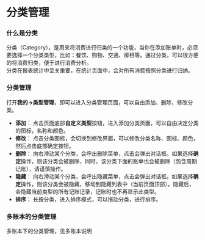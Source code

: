 # 分类管理

### 什么是分类
分类（Category），是用来将消费进行归类的一个功能，当你在添加账单时，必须要选择一个分类类型，比如：餐饮、购物、交通、房租等。通过分类，可以很方便的将消费归类，便于进行消费分析。  
分类在报表统计中至关重要，在统计页面中，会对所有消费按照分类进行归纳。

### 分类管理
打开**我的->类型管理**，即可以进入分类管理页面，可以自由添加、删除、修改分类。
- **添加**： 点击页面底部**自定义类型**按钮，进入添加分类页面，可以自由决定分类的图标，名称和颜色。
- **修改**： 点击分类图标，会切换到修改界面，可以修改分类名称、图标、颜色，然后点击底部确定按钮。
- **删除**： 向右滑动某个分类，会呼出删除菜单，点击会弹出对话框。如果选择**确定**操作，则该分类会被删除，同时，该分类下面的账单也会被删除（包含周期记账），请谨慎操作。
- **隐藏**： 向右滑动某个分类，会呼出隐藏菜单，点击会弹出对话框。如果选择**确定**操作，则该分类会被隐藏，移动到隐藏列表中（当前页面顶部）。隐藏后，会隐藏当前类型的所有记账记录，记账时也不再显示此类型。
- **排序**： 长按分类，进入排序模式，可以拖动分类，进行排序。

### 多账本的分类管理
多账本下的分类管理，见多账本说明